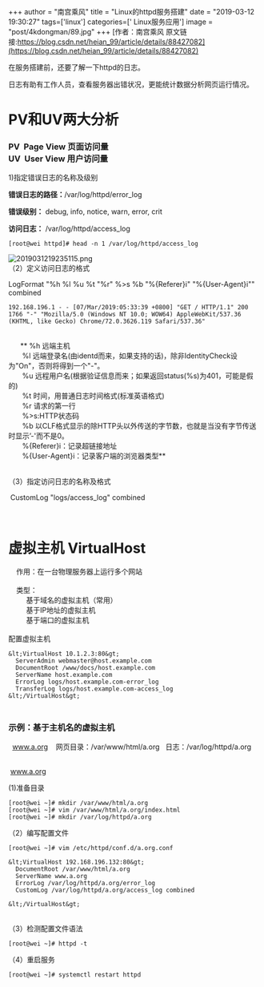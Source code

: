+++
author = "南宫乘风"
title = "Linux的httpd服务搭建"
date = "2019-03-12 19:30:27"
tags=['linux']
categories=[' Linux服务应用']
image = "post/4kdongman/89.jpg"
+++
[作者：南宫乘风   原文链接:https://blog.csdn.net/heian_99/article/details/88427082](https://blog.csdn.net/heian_99/article/details/88427082)

在服务搭建前，还要了解一下httpd的日志。

日志有助有工作人员，查看服务器出错状况，更能统计数据分析网页运行情况。

# **PV和UV两大分析**

### PV  Page View 页面访问量<br> UV  User View 用户访问量

1)指定错误日志的名称及级别

**错误日志的路径：**/var/log/httpd/error_log

**错误级别：** debug, info, notice, warn, error, crit

**访问日志：** /var/log/httpd/access_log

```
[root@wei httpd]# head -n 1 /var/log/httpd/access_log
```

![2019031219235115.png](https://img-blog.csdnimg.cn/2019031219235115.png)<br>（2）定义访问日志的格式

LogFormat "%h %l %u %t \"%r\" %&gt;s %b \"%{Referer}i\" \"%{User-Agent}i\"" combined

```
192.168.196.1 - - [07/Mar/2019:05:33:39 +0800] "GET / HTTP/1.1" 200 1766 "-" "Mozilla/5.0 (Windows NT 10.0; WOW64) AppleWebKit/537.36 (KHTML, like Gecko) Chrome/72.0.3626.119 Safari/537.36"
```

       <br>       ** %h 远端主机<br>        %l 远端登录名(由identd而来，如果支持的话)，除非IdentityCheck设为"On"，否则将得到一个"-"。<br>        %u 远程用户名(根据验证信息而来；如果返回status(%s)为401，可能是假的)<br>        %t 时间，用普通日志时间格式(标准英语格式)<br>        %r 请求的第一行<br>        %&gt;s:HTTP状态码<br>        %b 以CLF格式显示的除HTTP头以外传送的字节数，也就是当没有字节传送时显示’-'而不是0。<br>        %{Referer}i：记录超链接地址<br>        %{User-Agent}i：记录客户端的浏览器类型**

<br>（3）指定访问日志的名称及格式

 CustomLog "logs/access_log" combined

 

# **虚拟主机 VirtualHost**

    作用：在一台物理服务器上运行多个网站<br>     <br>     类型：<br>          基于域名的虚拟主机（常用）<br>          基于IP地址的虚拟主机<br>          基于端口的虚拟主机<br>          <br> 配置虚拟主机

```
&lt;VirtualHost 10.1.2.3:80&gt;
  ServerAdmin webmaster@host.example.com
  DocumentRoot /www/docs/host.example.com
  ServerName host.example.com
  ErrorLog logs/host.example.com-error_log
  TransferLog logs/host.example.com-access_log
&lt;/VirtualHost&gt;
```

### <br>示例：基于主机名的虚拟主机

  www.a.org    网页目录：/var/www/html/a.org   日志：/var/log/httpd/a.org<br>  

 www.a.org  

(1)准备目录

```
[root@wei ~]# mkdir /var/www/html/a.org
[root@wei ~]# vim /var/www/html/a.org/index.html
[root@wei ~]# mkdir /var/log/httpd/a.org
```

（2）编写配置文件

```
[root@wei ~]# vim /etc/httpd/conf.d/a.org.conf
```

```
&lt;VirtualHost 192.168.196.132:80&gt;
  DocumentRoot /var/www/html/a.org
  ServerName www.a.org
  ErrorLog /var/log/httpd/a.org/error_log
  CustomLog /var/log/httpd/a.org/access_log combined

&lt;/VirtualHost&gt;
```

<br> （3）检测配置文件语法

```
[root@wei ~]# httpd -t
```

（4）重启服务

```
[root@wei ~]# systemctl restart httpd
```

<br>  

<br>  
